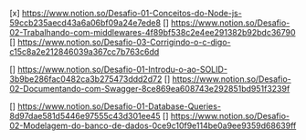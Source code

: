 [x] https://www.notion.so/Desafio-01-Conceitos-do-Node-js-59ccb235aecd43a6a06bf09a24e7ede8
[] https://www.notion.so/Desafio-02-Trabalhando-com-middlewares-4f89bf538c2e4ee291382b92bdc36790
[] https://www.notion.so/Desafio-03-Corrigindo-o-c-digo-c15c8a2e212846039a367cc7b763c6dd

[] https://www.notion.so/Desafio-01-Introdu-o-ao-SOLID-3b9be286fac0482ca3b275473ddd2d72
[] https://www.notion.so/Desafio-02-Documentando-com-Swagger-8ce869ea608743e292851bd951f3239f

[] https://www.notion.so/Desafio-01-Database-Queries-8d97dae581d5446e97555c43d301ee45
[] https://www.notion.so/Desafio-02-Modelagem-do-banco-de-dados-0ce9c10f9e114be0a9ee9359d68639ff

